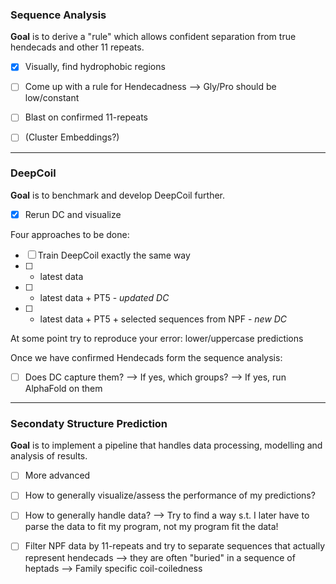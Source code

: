 ### Sequence Analysis

**Goal** is to derive a "rule" which allows confident separation from true hendecads and other 11 repeats.

- [x] Visually, find hydrophobic regions

- [ ] Come up with a rule for Hendecadness
	--> Gly/Pro should be low/constant

- [ ] Blast on confirmed 11-repeats

- [ ] (Cluster Embeddings?)

------
### DeepCoil

**Goal** is to benchmark and develop DeepCoil further.

- [x] Rerun DC and visualize

Four approaches to be done:

- [ ] Train DeepCoil exactly the same way
- [ ] + latest data
- [ ] + latest data + PT5 - *updated DC*
- [ ] + latest data + PT5 + selected sequences from NPF - *new DC*

At some point try to reproduce your error: lower/uppercase predictions

Once we have confirmed Hendecads form the sequence analysis:
- [ ] Does DC capture them? 
	--> If yes, which groups?
	--> If yes, run AlphaFold on them

------
### Secondaty Structure Prediction

**Goal** is to implement a pipeline that handles data processing, modelling and analysis of results.

- [ ] More advanced

- [ ] How to generally visualize/assess the performance of my predictions?

- [ ] How to generally handle data?
	--> Try to find a way s.t. I later have to parse the data to fit my program, not my program fit the data!

- [ ] Filter NPF data by 11-repeats and try to separate sequences that actually represent hendecads
	--> they are often "buried" in a sequence of heptads
	--> Family specific coil-coiledness
